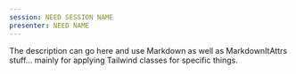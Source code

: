 ```yaml
---
session: NEED SESSION NAME
presenter: NEED NAME
---
```


The description can go here and use Markdown as well as MarkdownItAttrs stuff... mainly for applying Tailwind classes for specific things.